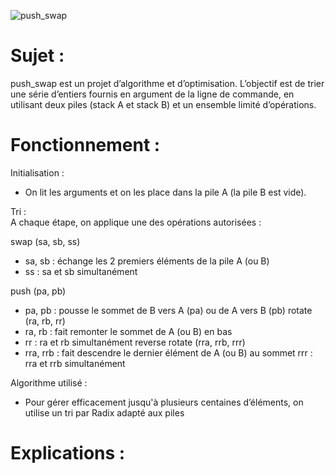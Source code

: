 ![push_swap](https://github.com/user-attachments/assets/0964941e-bf0f-4fec-9e55-0276531e1aaa)

# Sujet :
push_swap est un projet d’algorithme et d’optimisation. L’objectif est de trier une série d’entiers fournis en argument de la ligne de commande, en utilisant deux piles (stack A et stack B) et un ensemble limité d’opérations.

# Fonctionnement :
Initialisation : 
- On lit les arguments et on les place dans la pile A (la pile B est vide).

Tri : <br>
A chaque étape, on applique une des opérations autorisées : <br>

swap (sa, sb, ss)
- sa, sb : échange les 2 premiers éléments de la pile A (ou B)
- ss : sa et sb simultanément





push (pa, pb)
- pa, pb : pousse le sommet de B vers A (pa) ou de A vers B (pb)
rotate (ra, rb, rr)
- ra, rb : fait remonter le sommet de A (ou B) en bas
- rr : ra et rb simultanément
reverse rotate (rra, rrb, rrr)
- rra, rrb : fait descendre le dernier élément de A (ou B) au sommet
rrr	: rra et rrb simultanément

Algorithme utilisé :
- Pour gérer efficacement jusqu'à plusieurs centaines d’éléments, on utilise un tri par Radix adapté aux piles

# Explications :

